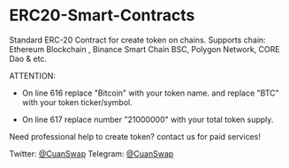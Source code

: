 # ERC20-Smart-Contracts

Standard ERC-20 Contract for create token on chains.
Supports chain: Ethereum Blockchain , Binance Smart Chain BSC, Polygon Network, CORE Dao & etc.

ATTENTION:

- On line 616 replace "Bitcoin" with your token name. and replace "BTC" with your token ticker/symbol.

- On line 617 replace number "21000000" with your total token supply.

Need professional help to create token? contact us for paid services!

Twitter: <a href="https://twitter.com/cuanswap">@CuanSwap</a>
Telegram: <a href="https://t.me/cuanswap">@CuanSwap</a>
